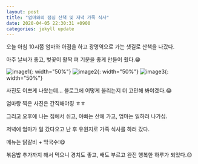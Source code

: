 ```yaml
---
layout: post
title: "엄마와의 점심 산책 및 저녁 가족 식사"
date: 2020-04-05 22:30:31 +0900
categories: jekyll update
---
```


오늘 아침 10시쯤 엄마와 아점을 하고 광명역으로 가는 샛길로 산책을 나갔다.

아주 날씨가 좋고, 벚꽃이 활짝 펴 기분을 좋게 만들어 줬다.😁

![image1](https://hanyeongoh.github.io/images/image1.jpg){: width="50%"}
![image2](https://hanyeongoh.github.io/images/image2.jpg){: width="50%"}
![image3](https://hanyeongoh.github.io/images/image3.jpg){: width="50%"}

사진도 이쁘게 나왔는데... 블로그에 어떻게 올리는지 더 고민해 봐야겠다.😂

엄마랑 찍은 사진은 간직해야징 ㅎㅎ

그리고 오후에 나는 집에서 쉬고, 아빠는 산에 가고, 엄마는 일하러 나가심.

저녁에 엄마가 일 갔다오고 난 후 유원지로 가족 식사를 하러 갔다.

메뉴는 닭갈비 + 막국수!😋

볶음밥 추가까지 해서 먹으니 경치도 좋고, 배도 부르고 완전 행복한 하루가 되었다.😊
